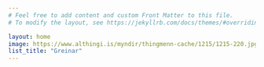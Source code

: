 ```yaml
---
# Feel free to add content and custom Front Matter to this file.
# To modify the layout, see https://jekyllrb.com/docs/themes/#overriding-theme-defaults

layout: home
image: https://www.althingi.is/myndir/thingmenn-cache/1215/1215-220.jpg
list_title: "Greinar"
---
```

